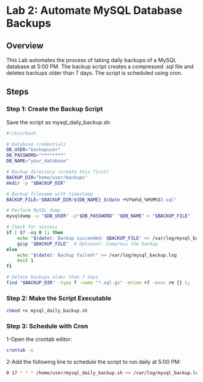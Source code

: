 # Lab 2: Automate MySQL Database Backups

## Overview
This Lab automates the process of taking daily backups of a MySQL database at 5:00 PM. The backup script creates a compressed .sql file and deletes backups older than 7 days. The script is scheduled using cron.

## Steps
### Step 1: Create the Backup Script
Save the script as mysql_daily_backup.sh:
```bash
#!/bin/bash

# Database credentials
DB_USER="backupuser"        
DB_PASSWORD="********" 
DB_NAME="your_database"      

# Backup directory (create this first)
BACKUP_DIR="home/user/backups"
mkdir -p "$BACKUP_DIR"

# Backup filename with timestamp
BACKUP_FILE="$BACKUP_DIR/${DB_NAME}_$(date +%Y%m%d_%H%M%S).sql"

# Perform MySQL dump
mysqldump -u "$DB_USER" -p"$DB_PASSWORD" "$DB_NAME" > "$BACKUP_FILE"

# Check for success
if [ $? -eq 0 ]; then
    echo "$(date): Backup succeeded: $BACKUP_FILE" >> /var/log/mysql_backup.log
    gzip "$BACKUP_FILE"  # Optional: Compress the backup
else
    echo "$(date): Backup failed!" >> /var/log/mysql_backup.log
    exit 1
fi

# Delete backups older than 7 days
find "$BACKUP_DIR" -type f -name "*.sql.gz" -mtime +7 -exec rm {} \;
```
### Step 2: Make the Script Executable
```bash
chmod +x mysql_daily_backup.sh
```
### Step 3: Schedule with Cron
1-Open the crontab editor:
```bash
crontab -e
```
2-Add the following line to schedule the script to run daily at 5:00 PM:
```bash
0 17 * * * /home/user/mysql_daily_backup.sh >> /var/log/mysql_backup.log 2>&1
```



